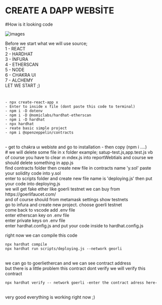 # CREATE A DAPP WEBSİTE 

#How is it looking code 

![images](https://user-images.githubusercontent.com/64195458/207062889-edfed772-f528-4c75-977a-b6244a51c4dd.gif)


Before we start what we will use source;
<br>
1 - REACT 
<br>
2 - HARDHAT
<br>
3 - İNFURA
<br>
4 - ETHERSCAN
<br>
5 - NODE
<br>
6 - CHAKRA UI
<br>
7 - ALCHEMY
<br>
LET WE START ;)
#
```
- npx create-react-app x
- Enter to inside x file (dont paste this code to terminal)
- npm i -D dotenv
- npm i -D @nomiclabs/hardhat-etherscan
- npm i -D hardhat
- npx hardhat
- reate basic simple project
- npm i @openzeppelin/contracts
```

<br>
- get to chakra uı webiste and go to installation - then copy (npm i ....)
<br>
#
we will delete some file in x folder example; satup-test.js,app.test.js vb 
<br>
of course you have to clear ın ındex.js into reportWebtials and course we should delete something in app.js
<br>
find contracts folder then create new file in contracts name 'y.sol' paste your solidity code into y.sol
<br>
enter to scripts folder and create new file name is 'deploying.js' then put your code into deploying.js
<br>
we will get fake ether like goerli testnet we can buy from https://goerlifaucet.com/
<br>
and of course should from metamask settings show testnets 
<br>
go to infura and create new project. choose goerli testnet
<br>
come back to vscode add .env file 
<br>
enter etherscan key on .env file
<br>
enter private keys on .env file
<br>
enter hardhat.config.js and put your code inside to hardhat.config.js 
<br>

right now we can compile this code 
<br>
```
npx hardhat compile
npx hardhat run scripts/deploying.js --network georli 
```

<br>
we can go to goerliethercan and we can see contract address 
<br>
but there is a little problem  this contract dont verify we will verify this contract
<br>


```
npx hardhat verify -- network goerli -enter the contract adress here-
```

<br>
very good everything is working right now  ;)










